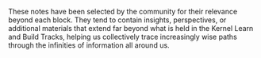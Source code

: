 These notes have been selected by the community for their relevance beyond each block. They tend to contain insights, perspectives, or additional materials that extend far beyond what is held in the Kernel Learn and Build Tracks, helping us collectively trace increasingly wise paths through the infinities of information all around us.